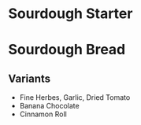 # Sourdough Starter

# Sourdough Bread

## Variants
- Fine Herbes, Garlic, Dried Tomato
- Banana Chocolate
- Cinnamon Roll